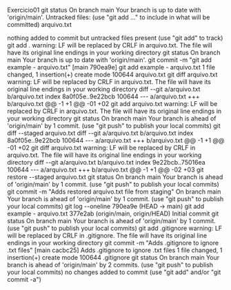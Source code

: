 Exercicio01
 git status On branch main Your branch is up to date with 'origin/main'.
Untracked files: (use "git add ..." to include in what will be committed) arquivo.txt

nothing added to commit but untracked files present (use "git add" to track)
git add . warning: LF will be replaced by CRLF in arquivo.txt. The file will have its original line endings in your working directory
 git status On branch main Your branch is up to date with 'origin/main'.
  git commit -m "git add example - arquivo.txt" [main 790ea9e] git add example - arquivo.txt 1 file changed, 1 insertion(+) create mode 100644 arquivo.txt
  git diff arquivo.txt warning: LF will be replaced by CRLF in arquivo.txt. The file will have its original line endings in your working directory diff --git a/arquivo.txt b/arquivo.txt index 8a0f05e..9e22bcb 100644 --- a/arquivo.txt +++ b/arquivo.txt @@ -1 +1 @@ -01 +02
   git add arquivo.txt warning: LF will be replaced by CRLF in arquivo.txt. The file will have its original line endings in your working directory
   git status On branch main Your branch is ahead of 'origin/main' by 1 commit. (use "git push" to publish your local commits)
   git diff --staged arquivo.txt diff --git a/arquivo.txt b/arquivo.txt index 8a0f05e..9e22bcb 100644 --- a/arquivo.txt +++ b/arquivo.txt @@ -1 +1 @@ -01 +02
   git diff arquivo.txt warning: LF will be replaced by CRLF in arquivo.txt. The file will have its original line endings in your working directory diff --git a/arquivo.txt b/arquivo.txt index 9e22bcb..75016ea 100644 --- a/arquivo.txt +++ b/arquivo.txt @@ -1 +1 @@ -02 +03
   git restore --staged arquivo.txt
   git status On branch main Your branch is ahead of 'origin/main' by 1 commit. (use "git push" to publish your local commits)
   git commit -m "Adds restored arquivo.txt file from staging" On branch main Your branch is ahead of 'origin/main' by 1 commit. (use "git push" to publish your local commits)
   git log --oneline 790ea9e (HEAD -> main) git add example - arquivo.txt 377e2ab (origin/main, origin/HEAD) Initial commit
   git status On branch main Your branch is ahead of 'origin/main' by 1 commit. (use "git push" to publish your local commits)
   git add .gitignore warning: LF will be replaced by CRLF in .gitignore. The file will have its original line endings in your working directory
   git commit -m "Adds .gitignore to ignore .txt files" [main cacbc25] Adds .gitignore to ignore .txt files 1 file changed, 1 insertion(+) create mode 100644 .gitignore
   git status On branch main Your branch is ahead of 'origin/main' by 2 commits. (use "git push" to publish your local commits)
   no changes added to commit (use "git add" and/or "git commit -a")
   
